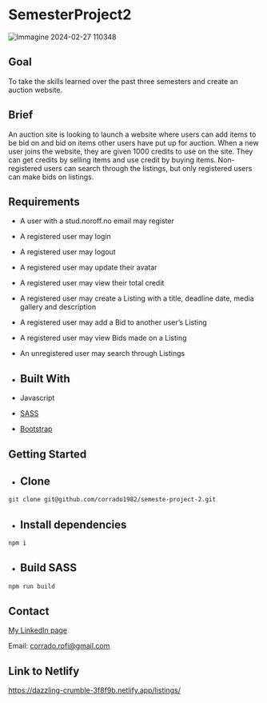 # SemesterProject2

![Immagine 2024-02-27 110348](https://github.com/corrado1982/semeste-project-2/assets/104769882/a92b6362-04d1-4871-affc-272c591a3c2f)


## Goal

To take the skills learned over the past three semesters and create an auction website.

## Brief


An auction site is looking to launch a website where users can add items to be bid on and bid on items other users have put up for auction.
When a new user joins the website, they are given 1000 credits to use on the site. They can get credits by selling items and use credit by buying items. Non-registered users can search through the listings, but only registered users can make bids on listings.

## Requirements

- A user with a stud.noroff.no email may register
- A registered user may login
- A registered user may logout
- A registered user may update their avatar
- A registered user may view their total credit
- A registered user may create a Listing with a title, deadline date, media gallery and description
- A registered user may add a Bid to another user’s Listing
- A registered user may view Bids made on a Listing
- An unregistered user may search through Listings

- ## Built With

- Javascript
- [SASS](https://sass-lang.com/install/)
- [Bootstrap](https://getbootstrap.com)

## Getting Started

- ## Clone

```bash
git clone git@github.com/corrado1982/semeste-project-2.git
```

- ## Install dependencies
```bash
npm i
```
- ## Build SASS
```bash
npm run build
```
## Contact

[My LinkedIn page](https://www.linkedin.com/in/corrado-rofi-66b073128)

Email: corrado.rofi@gmail.com

## Link to Netlify

https://dazzling-crumble-3f8f9b.netlify.app/listings/
